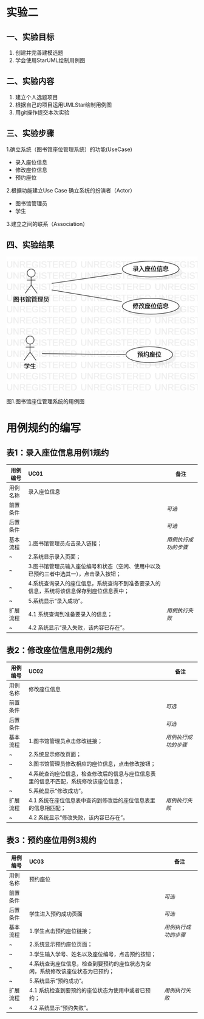 # 实验二

## 一、实验目标
1. 创建并完善建模选题
2. 学会使用StarUML绘制用例图

## 二、实验内容
1. 建立个人选题项目
2. 根据自己的项目运用UMLStar绘制用例图
3. 用git操作提交本次实验

## 三、实验步骤
1.确立系统（图书馆座位管理系统）的功能(UseCase)
 - 录入座位信息
 - 修改座位信息
 - 预约座位

2.根据功能建立Use Case
 确立系统的扮演者（Actor）
 - 图书馆管理员
 - 学生
 
3.建立之间的联系（Association）
 
## 四、实验结果
![用例图](./Lab2_UseCaseDiagram.jpg)

图1.图书馆座位管理系统的用例图

# 用例规约的编写

## 表1：录入座位信息用例1规约  

用例编号  | UC01 | 备注  
-|:-|-  
用例名称  | 录入座位信息  |   
前置条件  |      | *可选*   
后置条件  |      | *可选*   
基本流程  | 1.图书馆管理员点击录入链接；  |*用例执行成功的步骤*    
~| 2.系统显示录入页面；  |   
~| 3.图书馆管理员输入座位编号和状态（空闲、使用中以及已预约三者中选其一），点击录入按钮；   |   
~| 4.系统查询录入的座位信息，系统查询不到准备要录入的信息，系统将该信息保存到座位信息表中；   |   
~| 5.系统显示“录入成功”。   |  
扩展流程  | 4.1 系统查询到准备要录入的信息；  |*用例执行失败*    
~| 4.2 系统显示“录入失败，该内容已存在”。  |  



## 表2：修改座位信息用例2规约  

用例编号  | UC02 | 备注  
-|:-|-  
用例名称  | 修改座位信息  |   
前置条件  |      | *可选*   
后置条件  |      | *可选*   
基本流程  | 1.图书馆管理员点击修改链接；  |*用例执行成功的步骤*    
~| 2.系统显示修改页面；  |   
~| 3.图书馆管理员修改相应的座位信息，点击修改按钮；   |   
~| 4.系统查询座位信息，检查修改后的信息与座位信息表里的信息不匹配，系统修改该座位信息；   |   
~| 5.系统显示“修改成功”。   |  
扩展流程  | 4.1 系统在座位信息表中查询到修改后的座位信息表里的信息相匹配；  |*用例执行失败*    
~| 4.2 系统显示“修改失败，该内容已存在”。  |  


## 表3：预约座位用例3规约  

用例编号  | UC03 | 备注  
-|:-|-  
用例名称  | 预约座位  |   
前置条件  |      | *可选*   
后置条件  | 学生进入预约成功页面    | *可选*   
基本流程  | 1.学生点击预约座位链接；  |*用例执行成功的步骤*    
~| 2.系统显示预约座位页面；  |   
~| 3.学生输入学号、姓名以及座位编号，点击预约按钮；   |   
~| 4.系统查询座位信息，检查到要预约的座位状态为空闲，系统修改该座位状态为已预约；   |   
~| 5.系统显示“预约成功”。   |  
扩展流程  | 4.1 系统检查到要预约的座位状态为使用中或者已预约；  |*用例执行失败*    
~| 4.2 系统显示“预约失败”。  |  
